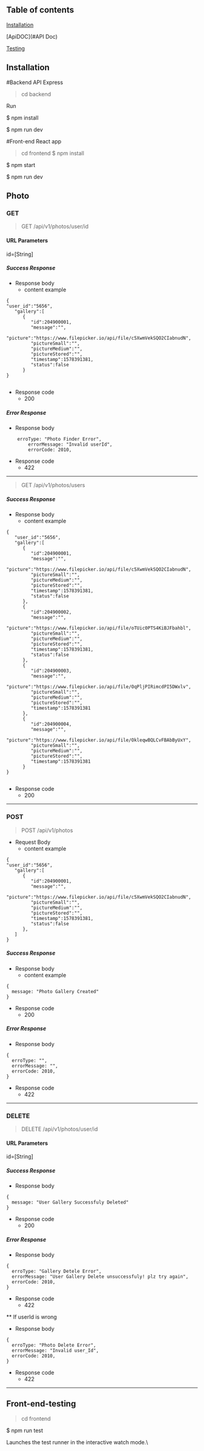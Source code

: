 
## Table of contents

[Installation](#installation)


[ApiDOC](#API Doc)

[Testing](#Front-end-testing)



## Installation
#Backend API Express


> cd backend

Run

\$ npm install  

\$ npm run dev

#Front-end React app

> cd frontend
\$ npm install

\$ npm start

\$ npm run dev

## Photo

### GET

> GET /api/v1/photos/user/id

#### URL Parameters

id=[String]

##### Success Response

- Response body
  - content example

```
{
"user_id":"5656",
   "gallery":[
      {
         "id":204900001,
         "message":"",
         "picture":"https://www.filepicker.io/api/file/c5XwmVekSQO2CIabnudN",
         "pictureSmall":"",
         "pictureMedium":"",
         "pictureStored":"",
         "timestamp":1578391381,
         "status":false
      }
}


```

- Response code
  - 200

##### Error Response

- Response body

```
    erroType: "Photo Finder Error",
        errorMessage: "Invalid userId",
        errorCode: 2010,
```
- Response code
  - 422
---

> GET /api/v1/photos/users

##### Success Response

- Response body
  - content example

```
{
   "user_id":"5656",
   "gallery":[
      {
         "id":204900001,
         "message":"",
         "picture":"https://www.filepicker.io/api/file/c5XwmVekSQO2CIabnudN",
         "pictureSmall":"",
         "pictureMedium":"",
         "pictureStored":"",
         "timestamp":1578391381,
         "status":false
      },
      {
         "id":204900002,
         "message":"",
         "picture":"https://www.filepicker.io/api/file/oTUic0PTS4KiBJFbahbl",
         "pictureSmall":"",
         "pictureMedium":"",
         "pictureStored":"",
         "timestamp":1578391381,
         "status":false
      },
      {
         "id":204900003,
         "message":"",
         "picture":"https://www.filepicker.io/api/file/OqPljPIRimcdPI5DWxlv",
         "pictureSmall":"",
         "pictureMedium":"",
         "pictureStored":"",
         "timestamp":1578391381
      },
      {
         "id":204900004,
         "message":"",
         "picture":"https://www.filepicker.io/api/file/OkleqwBQLCvFBAbByUxY",
         "pictureSmall":"",
         "pictureMedium":"",
         "pictureStored":"",
         "timestamp":1578391381
      }
}


```

- Response code
  - 200

---

### POST

> POST /api/v1/photos

- Request Body
  - content example

```
{
"user_id":"5656",
   "gallery":[
      {
         "id":204900001,
         "message":"",
         "picture":"https://www.filepicker.io/api/file/c5XwmVekSQO2CIabnudN",
         "pictureSmall":"",
         "pictureMedium":"",
         "pictureStored":"",
         "timestamp":1578391381,
         "status":false
      },
   ]
}
```

##### Success Response

- Response body
  - content example

```
{
  message: "Photo Gallery Created"
}
```

- Response code
  - 200

##### Error Response

- Response body

```
{
  erroType: "",
  errorMessage: "",
  errorCode: 2010,
}
```

- Response code
  - 422

---

### DELETE

> DELETE /api/v1/photos/user/id

#### URL Parameters

id=[String]

##### Success Response

- Response body

```
{
  message: "User Gallery Successfuly Deleted"
}
```

- Response code
  - 200

##### Error Response

- Response body

```
{
  erroType: "Gallery Detele Error",
  errorMessage: "User Gallery Delete unsuccessfuly! plz try again",
  errorCode: 2010,
}
```

- Response code
  - 422

** If userId is wrong
- Response body

```
{
  erroType: "Photo Delete Error",
  errorMessage: "Invalid user_Id",
  errorCode: 2010,
}
```

- Response code
  - 422


---



## Front-end-testing

> cd frontend

\$ npm run test

Launches the test runner in the interactive watch mode.\